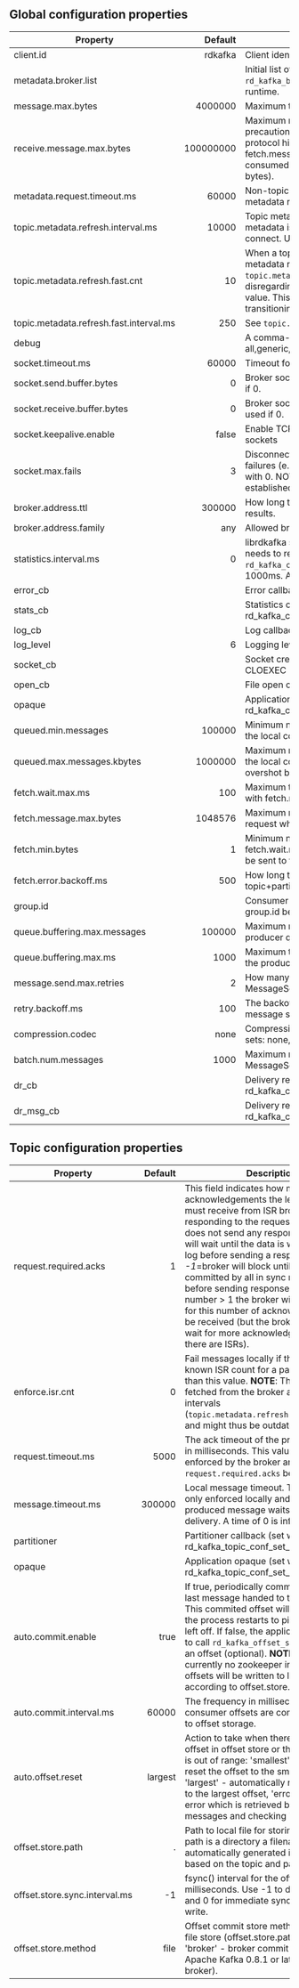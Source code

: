 ## Global configuration properties

Property                                 |       Default | Description              
-----------------------------------------|--------------:|--------------------------
client.id                                |       rdkafka | Client identifier.
metadata.broker.list                     |               | Initial list of brokers. The application may also use `rd_kafka_brokers_add()` to add brokers during runtime.
message.max.bytes                        |       4000000 | Maximum transmit message size.
receive.message.max.bytes                |     100000000 | Maximum receive message size. This is a safety precaution to avoid memory exhaustion in case of protocol hickups. The value should be at least fetch.message.max.bytes * number of partitions consumed from + messaging overhead (e.g. 200000 bytes).
metadata.request.timeout.ms              |         60000 | Non-topic request timeout in milliseconds. This is for metadata requests, etc.
topic.metadata.refresh.interval.ms       |         10000 | Topic metadata refresh interval in milliseconds. The metadata is automatically refreshed on error and connect. Use -1 to disable the intervalled refresh.
topic.metadata.refresh.fast.cnt          |            10 | When a topic looses its leader this number of metadata requests are sent with `topic.metadata.refresh.fast.interval.ms` interval disregarding the `topic.metadata.refresh.interval.ms` value. This is used to recover quickly from transitioning leader brokers.
topic.metadata.refresh.fast.interval.ms  |           250 | See `topic.metadata.refresh.fast.cnt` description
debug                                    |               | A comma-separated list of debug contexts to enable: all,generic,broker,topic,metadata,producer,queue,msg
socket.timeout.ms                        |         60000 | Timeout for network requests.
socket.send.buffer.bytes                 |             0 | Broker socket send buffer size. System default is used if 0.
socket.receive.buffer.bytes              |             0 | Broker socket receive buffer size. System default is used if 0.
socket.keepalive.enable                  |         false | Enable TCP keep-alives (SO_KEEPALIVE) on broker sockets
socket.max.fails                         |             3 | Disconnect from broker when this number of send failures (e.g., timed out requests) is reached. Disable with 0. NOTE: The connection is automatically re-established.
broker.address.ttl                       |        300000 | How long to cache the broker address resolving results.
broker.address.family                    |           any | Allowed broker IP address families: any, v4, v6
statistics.interval.ms                   |             0 | librdkafka statistics emit interval. The application also needs to register a stats callback using `rd_kafka_conf_set_stats_cb()`. The granularity is 1000ms. A value of 0 disables statistics.
error_cb                                 |               | Error callback (set with rd_kafka_conf_set_error_cb())
stats_cb                                 |               | Statistics callback (set with rd_kafka_conf_set_stats_cb())
log_cb                                   |               | Log callback (set with rd_kafka_conf_set_log_cb())
log_level                                |             6 | Logging level (syslog(3) levels)
socket_cb                                |               | Socket creation callback to provide race-free CLOEXEC
open_cb                                  |               | File open callback to provide race-free CLOEXEC
opaque                                   |               | Application opaque (set with rd_kafka_conf_set_opaque())
queued.min.messages                      |        100000 | Minimum number of messages per topic+partition in the local consumer queue.
queued.max.messages.kbytes               |       1000000 | Maximum number of kilobytes per topic+partition in the local consumer queue. This value may be overshot by fetch.message.max.bytes.
fetch.wait.max.ms                        |           100 | Maximum time the broker may wait to fill the response with fetch.min.bytes.
fetch.message.max.bytes                  |       1048576 | Maximum number of bytes per topic+partition to request when fetching messages from the broker.
fetch.min.bytes                          |             1 | Minimum number of bytes the broker responds with. If fetch.wait.max.ms expires the accumulated data will be sent to the client regardless of this setting.
fetch.error.backoff.ms                   |           500 | How long to postpone the next fetch request for a topic+partition in case of a fetch error.
group.id                                 |               | Consumer group id string. All clients sharing the same group.id belong to the same consumer group.
queue.buffering.max.messages             |        100000 | Maximum number of messages allowed on the producer queue.
queue.buffering.max.ms                   |          1000 | Maximum time, in milliseconds, for buffering data on the producer queue.
message.send.max.retries                 |             2 | How many times to retry sending a failing MessageSet. **Note:** retrying may cause reordering.
retry.backoff.ms                         |           100 | The backoff time in milliseconds before retrying a message send.
compression.codec                        |          none | Compression codec to use for compressing message sets: none, gzip or snappy
batch.num.messages                       |          1000 | Maximum number of messages batched in one MessageSet.
dr_cb                                    |               | Delivery report callback (set with rd_kafka_conf_set_dr_cb())
dr_msg_cb                                |               | Delivery report callback (set with rd_kafka_conf_set_dr_msg_cb())


## Topic configuration properties

Property                                 |       Default | Description              
-----------------------------------------|--------------:|--------------------------
request.required.acks                    |             1 | This field indicates how many acknowledgements the leader broker must receive from ISR brokers before responding to the request: *0*=broker does not send any response, *1*=broker will wait until the data is written to local log before sending a response, *-1*=broker will block until message is committed by all in sync replicas (ISRs) before sending response. *>1*=for any number > 1 the broker will block waiting for this number of acknowledgements to be received (but the broker will never wait for more acknowledgements than there are ISRs).
enforce.isr.cnt                          |             0 | Fail messages locally if the currently known ISR count for a partition is less than this value. **NOTE**: The ISR count is fetched from the broker at regular intervals (`topic.metadata.refresh.interval.ms`) and might thus be outdated.
request.timeout.ms                       |          5000 | The ack timeout of the producer request in milliseconds. This value is only enforced by the broker and relies on `request.required.acks` being > 0.
message.timeout.ms                       |        300000 | Local message timeout. This value is only enforced locally and limits the time a produced message waits for successful delivery. A time of 0 is infinite.
partitioner                              |               | Partitioner callback (set with rd_kafka_topic_conf_set_partitioner_cb())
opaque                                   |               | Application opaque (set with rd_kafka_topic_conf_set_opaque())
auto.commit.enable                       |          true | If true, periodically commit offset of the last message handed to the application. This commited offset will be used when the process restarts to pick up where it left off. If false, the application will have to call `rd_kafka_offset_store()` to store an offset (optional). **NOTE:** There is currently no zookeeper integration, offsets will be written to local file according to offset.store.path.
auto.commit.interval.ms                  |         60000 | The frequency in milliseconds that the consumer offsets are commited (written) to offset storage.
auto.offset.reset                        |       largest | Action to take when there is no initial offset in offset store or the desired offset is out of range: 'smallest' - automatically reset the offset to the smallest offset, 'largest' - automatically reset the offset to the largest offset, 'error' - trigger an error which is retrieved by consuming messages and checking 'message->err'.
offset.store.path                        |             . | Path to local file for storing offsets. If the path is a directory a filename will be automatically generated in that directory based on the topic and partition.
offset.store.sync.interval.ms            |            -1 | fsync() interval for the offset file, in milliseconds. Use -1 to disable syncing, and 0 for immediate sync after each write.
offset.store.method                      |          file | Offset commit store method: 'file' - local file store (offset.store.path, et.al), 'broker' - broker commit store (requires Apache Kafka 0.8.1 or later on the broker).

